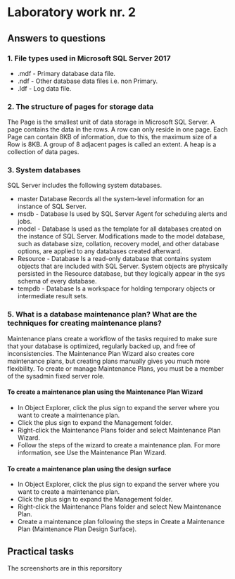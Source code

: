 
# Laboratory work nr. 2

## Answers to questions

### 1. File types used in Microsoft SQL Server 2017

* .mdf - Primary database data file.
* .ndf - Other database data files i.e. non Primary.
* .ldf - Log data file.
### 2. The structure of pages for storage data 
The Page is the smallest unit of data storage in Microsoft SQL Server.  A page contains the data in the rows.  A row can only reside in one page. Each Page can contain 8KB of information, due to this, the maximum size of a Row is 8KB. A group of 8 adjacent pages is called an extent. A heap is a collection of data pages.
### 3. System databases
SQL Server includes the following system databases.

* master Database	Records all the system-level information for an instance of SQL Server.
* msdb - Database	Is used by SQL Server Agent for scheduling alerts and jobs.
* model - Database	Is used as the template for all databases created on the instance of SQL Server. Modifications made to the model database, such as database size, collation, recovery model, and other database options, are applied to any databases created afterward.
* Resource - Database	Is a read-only database that contains system objects that are included with SQL Server. System objects are physically persisted in the Resource database, but they logically appear in the sys schema of every database.
* tempdb - Database	Is a workspace for holding temporary objects or intermediate result sets.
### 5. What is a database maintenance plan? What are the techniques for creating maintenance plans?
Maintenance plans create a workflow of the tasks required to make sure that your database is optimized, regularly backed up, and free of inconsistencies. The Maintenance Plan Wizard also creates core maintenance plans, but creating plans manually gives you much more flexibility.
To create or manage Maintenance Plans, you must be a member of the sysadmin fixed server role.

#### To create a maintenance plan using the Maintenance Plan Wizard
* In Object Explorer, click the plus sign to expand the server where you want to create a maintenance plan.
* Click the plus sign to expand the Management folder.
* Right-click the Maintenance Plans folder and select Maintenance Plan Wizard.
* Follow the steps of the wizard to create a maintenance plan. For more information, see Use the Maintenance Plan Wizard.

#### To create a maintenance plan using the design surface
* In Object Explorer, click the plus sign to expand the server where you want to create a maintenance plan.
* Click the plus sign to expand the Management folder.
* Right-click the Maintenance Plans folder and select New Maintenance Plan.
* Create a maintenance plan following the steps in Create a Maintenance Plan (Maintenance Plan Design Surface).
## Practical tasks
The screenshorts are in this reporsitory
